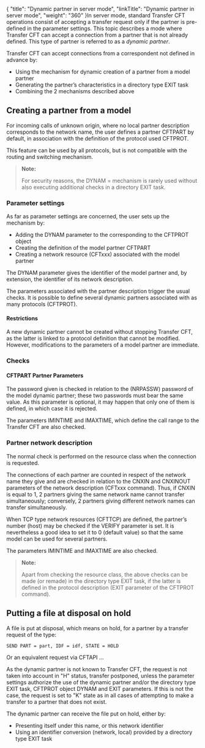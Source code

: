 {
    "title": "Dynamic  partner in server mode",
    "linkTitle": "Dynamic partner in server mode",
    "weight": "360"
}In server mode, standard <span class="mc-variable axway_variables.Component_Short_Name variable">Transfer CFT</span> operations consist of accepting
a transfer request only if the partner is pre-defined in the parameter
settings. This topic describes a mode where <span class="mc-variable axway_variables.Component_Short_Name variable">Transfer CFT</span> can accept a
connection from a partner that is not already defined. This type of partner
is referred to as a <span style="font-style: italic;">dynamic partner</span>.

<span class="mc-variable axway_variables.Component_Short_Name variable">Transfer CFT</span> can accept connections from a correspondent not defined
in advance by:

-   Using the mechanism
    for dynamic creation of a partner from a model partner
-   Generating the
    partner’s characteristics in a directory type EXIT task
-   Combining the 2
    mechanisms described above

## Creating a partner from a model

For incoming calls of unknown origin, where no local partner description
corresponds to the network name, the user defines a partner CFTPART
by default, in association with the definition of the protocol used CFTPROT.

This feature can be used by all protocols, but is not compatible with
the routing and switching mechanism.

> **Note:**
>
> For security reasons, the
> DYNAM = mechanism is rarely used
> without also executing additional checks in a directory EXIT task.

### Parameter settings

As far as parameter settings are concerned, the user sets up the mechanism
by:

-   Adding the DYNAM
    parameter to the corresponding to the CFTPROT object
-   Creating the definition
    of the model partner CFTPART
-   Creating a network
    resource (CFTxxx) associated with the model partner

The DYNAM parameter gives the identifier of the model partner and, by
extension, the identifier of its network description.

The parameters associated with the partner description trigger the usual
checks. It is possible to define several dynamic partners associated with
as many protocols (CFTPROT).

#### Restrictions

A new dynamic partner cannot be created without stopping <span class="mc-variable axway_variables.Component_Short_Name variable">Transfer CFT</span>,
as the latter is linked to a protocol definition that cannot be modified.
However, modifications to the parameters of a model partner are immediate.

### Checks

#### CFTPART Partner Parameters

The password given is checked in relation to the (NRPASSW) password
of the model dynamic partner; these two passwords must bear the same value.
As this parameter is optional, it may happen that only one of them is
defined, in which case it is rejected.

The parameters IMINTIME and IMAXTIME, which define the call range to
the <span class="mc-variable axway_variables.Component_Short_Name variable">Transfer CFT</span> are also checked.

### Partner network description

The normal check is performed on the resource class when the connection
is requested.

The connections of each partner are counted in respect of the network
name they give and are checked in relation to the CNXIN and CNXINOUT parameters
of the network description (CFTxxx command). Thus, if CNXIN is equal to
1, 2 partners giving the same network name cannot transfer simultaneously;
conversely, 2 partners giving different network names can transfer simultaneously.

When TCP type network resources (CFTTCP) are defined, the partner’s
number (host) may be checked if the VERIFY parameter is set. It is nevertheless
a good idea to set it to 0 (default value) so that the same model can
be used for several partners.

The parameters IMINTIME and IMAXTIME are also checked.

> **Note:**
>
> Apart
> from checking the resource class, the above checks can be made (or remade)
> in the directory type EXIT task, if the latter is defined in the protocol
> description (EXIT parameter of the CFTPROT command).

## Putting a file at disposal on hold

A file is put at disposal, which means on hold, for a partner by a transfer
request of the type:


    SEND PART = part, IDF = idf, STATE = HOLD

Or an equivalent request via CFTAPI ...

As the dynamic partner is not known to <span class="mc-variable axway_variables.Component_Short_Name variable">Transfer CFT</span>, the request is
not taken into account in "H" status, transfer postponed, unless
the parameter settings authorize the use of the dynamic partner and/or
the directory type EXIT task, CFTPROT object DYNAM and EXIT parameters.
If this is not the case, the request is set to "K" state as
in all cases of attempting to make a transfer to a partner that does not
exist.

The dynamic partner can receive the file put on hold, either by:

-   Presenting itself
    under this name, or this network identifier
-   Using an identifier
    conversion (network, local) provided by a directory type EXIT task

